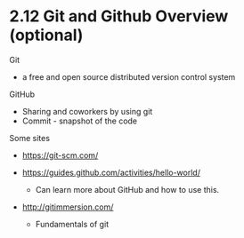 # 2.12 Git and Github Overview (optional)

Git

- a free and open source distributed version control system

GitHub 

- Sharing and coworkers by using git 
- Commit - snapshot of the code



Some sites 

- https://git-scm.com/


- https://guides.github.com/activities/hello-world/
  - Can learn more about GitHub and how to use this.
- http://gitimmersion.com/
  - Fundamentals of git

